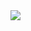 <img src="https://capsule-render.vercel.app/api?types=slice&color=auto&height=300&section=header&text=capsule%20render&fontSize=90" />
